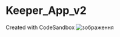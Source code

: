 # Keeper_App_v2
Created with CodeSandbox
![зображення](https://user-images.githubusercontent.com/66317972/217066812-cf39f47d-ac09-42c8-9665-a1584e462e2e.png)
